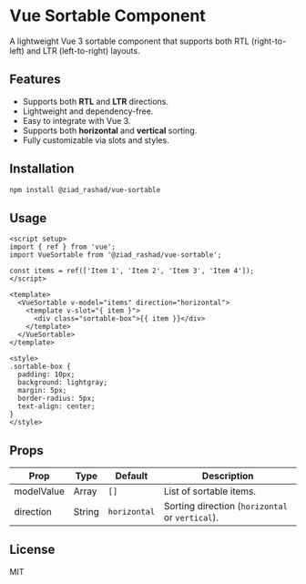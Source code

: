
# Vue Sortable Component

A lightweight Vue 3 sortable component that supports both RTL (right-to-left) and LTR (left-to-right) layouts.

## Features
- Supports both **RTL** and **LTR** directions.
- Lightweight and dependency-free.
- Easy to integrate with Vue 3.
- Supports both **horizontal** and **vertical** sorting.
- Fully customizable via slots and styles.

## Installation
```sh
npm install @ziad_rashad/vue-sortable
```

## Usage
```vue
<script setup>
import { ref } from 'vue';
import VueSortable from '@ziad_rashad/vue-sortable';

const items = ref(['Item 1', 'Item 2', 'Item 3', 'Item 4']);
</script>

<template>
  <VueSortable v-model="items" direction="horizontal">
    <template v-slot="{ item }">
      <div class="sortable-box">{{ item }}</div>
    </template>
  </VueSortable>
</template>

<style>
.sortable-box {
  padding: 10px;
  background: lightgray;
  margin: 5px;
  border-radius: 5px;
  text-align: center;
}
</style>
```

## Props
| Prop       | Type     | Default      | Description |
|------------|---------|--------------|-------------|
| modelValue | Array   | `[]`         | List of sortable items. |
| direction  | String  | `horizontal` | Sorting direction (`horizontal` or `vertical`). |

## License
MIT
